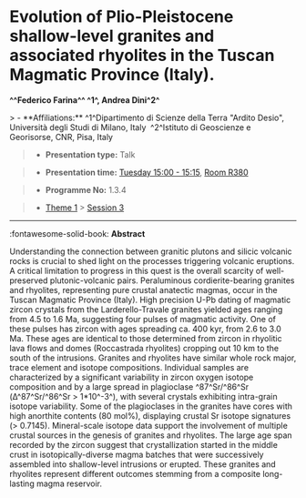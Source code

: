 # Evolution of Plio-Pleistocene shallow-level granites and associated rhyolites in the Tuscan Magmatic Province (Italy).

**^^Federico Farina^^ ^1^, Andrea Dini^2^**

<!-- more -->> - **Affiliations:** ^1^Dipartimento di Scienze della Terra "Ardito Desio", Università degli Studi di Milano, Italy  ^2^Istituto di Geoscienze e Georisorse, CNR, Pisa, Italy

> - **Presentation type:** Talk

> - **Presentation time:** [Tuesday 15:00 - 15:15](../sessions_comparison.md#__tabbed_2_5), [Room R380](../maps_venue.md#__tabbed_1_1)

> - **Programme No:** 1.3.4

> - [Theme 1](../theme1.md) > [Session 3](../sessions/session-1-3.md)

--- 

:fontawesome-solid-book: **Abstract**

Understanding the connection between granitic plutons and silicic volcanic rocks is crucial to shed light on the processes triggering volcanic eruptions. A critical limitation to progress in this quest is the overall scarcity of well-preserved plutonic-volcanic pairs.
Peraluminous cordierite-bearing granites and rhyolites, representing pure crustal anatectic magmas, occur in the Tuscan Magmatic Province (Italy). High precision U-Pb dating of magmatic zircon crystals from the Larderello-Travale granites yielded ages ranging from 4.5 to 1.6 Ma, suggesting four pulses of magmatic activity. One of these pulses has zircon with ages spreading ca. 400 kyr, from 2.6 to 3.0 Ma. These ages are identical to those determined from zircon in rhyolitic lava flows and domes (Roccastrada rhyolites) cropping out 10 km to the south of the intrusions. Granites and rhyolites have similar whole rock major, trace element and isotope compositions. Individual samples are characterized by a significant variability in zircon oxygen isotope composition and by a large spread in plagioclase ^87^Sr/^86^Sr (Δ^87^Sr/^86^Sr > 1*10^-3^), with several crystals exhibiting intra-grain isotope variability. Some of the plagioclases in the granites have cores with high anorthite contents (80 mol%), displaying crustal Sr isotope signatures (> 0.7145). Mineral-scale isotope data support the involvement of multiple crustal sources in the genesis of granites and rhyolites. The large age span recorded by the zircon suggest that crystallization started in the middle crust in isotopically-diverse magma batches that were successively assembled into shallow-level intrusions or erupted. These granites and rhyolites represent different outcomes stemming from a composite long-lasting magma reservoir.

